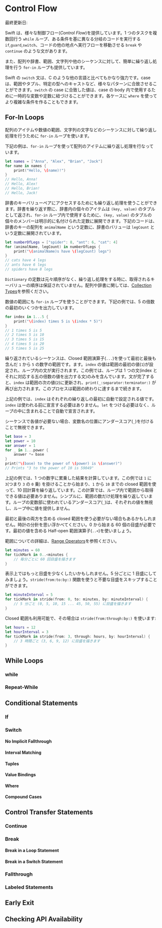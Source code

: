 # Control Flow

最終更新日:

Swift は、様々な制御フロー(*Control Flow*)を提供しています。1 つのタスクを複数回行う `while` ループ、ある条件を基に異なる分岐のコードを実行する `if`,`guard`,`switch`、コードの他の地点へ実行フローを移動させる `break` や `continue` のような文があります。

また、配列や辞書、範囲、文字列や他のシーケンスに対して、簡単に繰り返し処理を行う `for-in` ループも提供しています。

Swift の `switch` 文は、C のような他の言語と比べてもかなり強力です。case は、範囲やタプル、特定の型へのキャストなど、様々なパターンに合致させることができます。`switch` の case に合致した値は、case の body 内で使用するために一時的な変数や定数に紐づけることができます。各ケースに `where` を使ってより複雑な条件を作ることもできます。

## For-In Loops

配列のアイテムや数値の範囲、文字列の文字などのシーケンスに対して繰り返し処理を行うために `for-in` ループを使います。

下記の例は、`for-in` ループを使って配列のアイテムに繰り返し処理を行なっています。

```swift
let names = ["Anna", "Alex", "Brian", "Jack"]
for name in names {
    print("Hello, \(name)!")
}
// Hello, Anna!
// Hello, Alex!
// Hello, Brian!
// Hello, Jack!
```

辞書のキーバリューペアにアクセスするためにも繰り返し処理を使うことができます。辞書を繰り返す際に、辞書内の個々のアイテムは `(key, value)` のタプルとして返され、`for-in` ループ内で使用するために、`(key, value)` のタプルの個々のメンバーは明示的に名付けられた定数に展開できます。下記のコードは、辞書のキーの配列を `animalName` という定数に、辞書のバリューは `legCount` という定数に展開されています。

```swift
let numberOfLegs = ["spider": 8, "ant": 6, "cat": 4]
for (animalName, legCount) in numberOfLegs {
    print("\(animalName)s have \(legCount) legs")
}
// cats have 4 legs
// ants have 6 legs
// spiders have 8 legs
```

`Dictionary` の定数は元々順序がなく、繰り返し処理をする時に、取得されるキーバリューの順序は保証されていません。配列や辞書に関しては、[Collection Types](./collection-types.md)を参照ください。

数値の範囲にも `for-in` ループを使うことができます。下記の例では、5 の倍数の最初のいくつかを出力しています。

```swift
for index in 1...5 {
    print("\(index) times 5 is \(index * 5)")
}
// 1 times 5 is 5
// 2 times 5 is 10
// 3 times 5 is 15
// 4 times 5 is 20
// 5 times 5 is 25
```

繰り返されているシーケンスは、Closed 範囲演算子(`...`)を使って最初と最後も含んだ `1` から `5` の数字の範囲です。ます。`index` の値は範囲の最初の値(`1`)が設定され、ループ内の文が実行されます。この例では、ループは 1 つの文(index とそれに対応する五の倍数の値を出力する文)のみを含んでいます。文が完了すると、`index` は範囲の次の値(`2`)に更新され、`print(_:separator:terminator:)` が再び出力されます。このプロセスは範囲の終わりに達するまで続きます。

上記の例では、`index` はそれぞれの繰り返しの最初に自動で設定される値です。`index` は使われる前に宣言する必要はありません。`let` をつける必要はなく、ループの中に含まれることで自動で宣言されます。

シーケンスで各値が必要ない場合、変数名の位置にアンダースコア(`_`)を付けることで無視できます。

```swift
let base = 3
let power = 10
var answer = 1
for _ in 1...power {
    answer *= base
}
print("\(base) to the power of \(power) is \(answer)")
// Prints "3 to the power of 10 is 59049"
```

上記の例では、1 つの数字に累乗した結果を計算しています。この例では `1` に `3`(つまり `3` の `0` 乗) を掛けることから始まり、`1` から `10` までの closed 範囲を使って、10 回計算を繰り返しています。この計算では、ループ内で範囲から取得できる値は必要ありません。シンプルに、範囲の数だけ処理を繰り返しています。ループの変数部に使われているアンダースコア(`_`)は、それぞれの値を無視し、ループ中に値を提供しません。

最初と最後の両方を含める closed 範囲を使う必要がない場合もあるかもしれません。時計の分針を思い浮かべてください。0 から始まる 60 個の目盛が必要です。最初の値を含める Half-open 範囲演算子(`..<`)を使いましょう。

範囲についての詳細は、[Range Operators](./basic-operators.md#range-operators)を参照ください。

```swift
let minutes = 60
for tickMark in 0..<minutes {
    // 毎分ごとに 60 回目盛を描きます
}
```

表示上ではもっと目盛を少なくしたいかもしれません。5 分ごとに 1 目盛にしてみましょう。`stride(from:to:by:)` 関数を使うと不要な目盛をスキップすることができます。

```swift
let minuteInterval = 5
for tickMark in stride(from: 0, to: minutes, by: minuteInterval) {
    // 5 分ごと (0, 5, 10, 15 ... 45, 50, 55) に目盛を描きます
}
```

Closed 範囲も利用可能で、その場合は `stride(from:through:by:)` を使います:

```swift
let hours = 12
let hourInterval = 3
for tickMark in stride(from: 3, through: hours, by: hourInterval) {
    // 3 時間ごと (3, 6, 9, 12) に目盛を描きます
}
```

## While Loops

### while

### Repeat-While

## Conditional Statements

### If

### Switch

#### No Implicit Fallthrough

#### Interval Matching

#### Tuples

#### Value Bindings

#### Where

#### Compound Cases

## Control Transfer Statements

### Continue

### Break

#### Break in a Loop Statement

#### Break in a Switch Statement

### Fallthrough

### Labeled Statements

## Early Exit

## Checking API Availability
